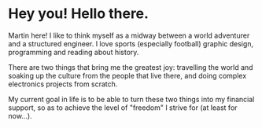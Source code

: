 # Hey you! Hello there.

Martin here! I like to think myself as a midway between a world adventurer and a structured engineer. I love sports (especially football) graphic design, programming and reading about history. 

There are two things that bring me the greatest joy: travelling the world and soaking up the culture from the people that live there, and doing complex electronics projects from scratch.

My current goal in life is to be able to turn these two things into my financial support, so as to achieve the level of "freedom" I strive for (at least for now...).

